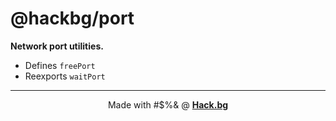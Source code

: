 # @hackbg/port

**Network port utilities.**

* Defines `freePort`
* Reexports `waitPort`

<div align="center">

---

Made with #$%& @ [**Hack.bg**](https://foss.hack.bg)

</div>
